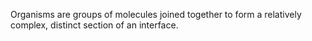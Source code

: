 Organisms are groups of molecules joined together to form a relatively complex, distinct section of an interface.
